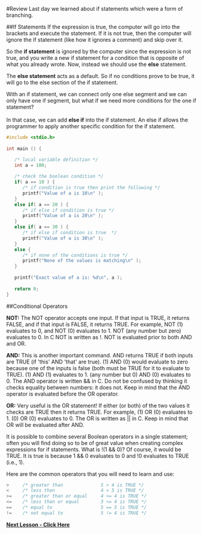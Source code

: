 #Review
Last day we learned about if statements which were a form of branching.

##If Statements
If the expression is true, the computer will go into the brackets and execute the statement. If it is not true, then the computer will ignore the if statement (like how it ignores a comment) and skip over it.

So the __if statement__ is ignored by the computer since the expression is not true, and you write a new if statement for a condition that is opposite of what you already wrote. Now, instead we should use the __else__ statement.

The __else statement__ acts as a default. So if no conditions prove to be true, it will go to the else section of the if statement.

With an if statement, we can connect only one else segment and we can only have one if segment, but what if we need more conditions for the one if statement?<br><br>
In that case, we can add __else if__ into the if statement. An else if allows the programmer to apply another specific condition for the if statement. 

```c
#include <stdio.h>
 
int main () {

   /* local variable definition */
   int a = 100;
 
   /* check the boolean condition */
   if( a == 10 ) {
      /* if condition is true then print the following */
      printf("Value of a is 10\n" );
   }
   else if( a == 20 ) {
      /* if else if condition is true */
      printf("Value of a is 20\n" );
   }
   else if( a == 30 ) {
      /* if else if condition is true  */
      printf("Value of a is 30\n" );
   }
   else {
      /* if none of the conditions is true */
      printf("None of the values is matching\n" );
   }
   
   printf("Exact value of a is: %d\n", a );
 
   return 0;
}
```

##Conditional Operators

__NOT:__ The NOT operator accepts one input. If that input is TRUE, it returns FALSE, and if that input is FALSE, it returns TRUE. For example, NOT (1) evaluates to 0, and NOT (0) evaluates to 1. NOT (any number but zero) evaluates to 0. In C NOT is written as !. NOT is evaluated prior to both AND and OR. 

__AND:__ This is another important command. AND returns TRUE if both inputs are TRUE (if 'this' AND 'that' are true). (1) AND (0) would evaluate to zero because one of the inputs is false (both must be TRUE for it to evaluate to TRUE). (1) AND (1) evaluates to 1. (any number but 0) AND (0) evaluates to 0. The AND operator is written && in C. Do not be confused by thinking it checks equality between numbers: it does not. Keep in mind that the AND operator is evaluated before the OR operator. 

__OR:__ Very useful is the OR statement! If either (or both) of the two values it checks are TRUE then it returns TRUE. For example, (1) OR (0) evaluates to 1. (0) OR (0) evaluates to 0. The OR is written as || in C. Keep in mind that OR will be evaluated after AND. 

It is possible to combine several Boolean operators in a single statement; often you will find doing so to be of great value when creating complex expressions for if statements. What is !(1 && 0)? Of course, it would be TRUE. It is true is because 1 && 0 evaluates to 0 and !0 evaluates to TRUE (i.e., 1). 

Here are the common operators that you will need to learn and use:
```c
>     /* greater than              5 > 4 is TRUE */
<     /* less than                 4 < 5 is TRUE */
>=    /* greater than or equal     4 >= 4 is TRUE */
<=    /* less than or equal        3 <= 4 is TRUE */
==    /* equal to                  5 == 5 is TRUE */
!=    /* not equal to              5 != 4 is TRUE */
```

__[Next Lesson - Click Here](https://github.com/burnabysouthprogramming/Lessons/blob/master/5b.%20Switch%20Statements.md)__
